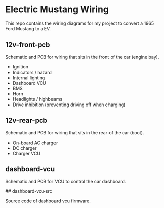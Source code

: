 # Electric Mustang Wiring

This repo contains the wiring diagrams for my project to convert a 1965 Ford
Mustang to a EV.

## 12v-front-pcb

Schematic and PCB for wiring that sits in the front of the car (engine bay).

* Ignition
* Indicators / hazard
* Internal lighting
* Dashboard VCU
* BMS
* Horn
* Headlights / highbeams
* Drive inhibition (preventing driving off when charging)

## 12v-rear-pcb

Schematic and PCB for wiring that sits in the rear of the car (boot).

* On-board AC charger
* DC charger
* Charger VCU

## dashboard-vcu

Schematic and PCB for VCU to control the car dashboard.

## dashboard-vcu-src

Source code of dashboard vcu firmware.

